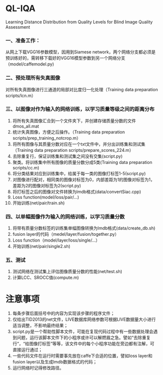 <!--
 * @Author: gaorui
 * @email: 15735170462@163.com
 * @Date: 2020-12-09 18:00:38
 * @LastEditTime: 2020-12-09 18:49:09
 * @Description: 
-->
# QL-IQA
Learning Distance Distribution from Quality Levels for Blind Image Quality Assessment
### 一、准备工作：
从网上下载VGG16参数模型，因用到Siamese network，两个网络分支都必须是预训练好的，需转移下载好的VGG16模型参数到另一个网络分支（model/caffemodel.py)

### 二、预处理所有失真图像
对所有失真图像进行三通道的局部对比度归一化处理（Training data preparation scripts/lcn.m）

### 三、以图像对作为输入的网络训练，以学习质量等级之间的距离分布
1. 将所有失真图像汇合到一个文件夹下，并创建存储质量分数的文件dmos_all.mat
2. 统计失真图像，方便之后操作。（Training data preparation scripts/prep_training_notcrop.m）
3. 将所有图像与其质量分数对应在一个txt文件中，并分出训练集和测试集（Training data preparation scripts/prepare_scores_224.m）
4. 去除重复行，保证训练集和测试集之间没有交集(script.py)
5. 聚类。将训练集中所有图像的质量分数分成5类(Training data preparation scripts/cc.m)
6. 将分类结果对应到训练集中，给属于每一类的图像打标签1-5(script.py)
7. 对图像进行配对，相同类的图像对标签为0，内部差距为1的图像对标签为1，差距为2的图像对标签为2(script.py)
8. 将打标签之后的图像对文件转换为lmdb格式(data/convertSiac.cpp)
9. Loss function(model/loss/pair/...)
10. 开始训练(net/pair/train.sh)

### 四、以单幅图像作为输入的网络训练，以学习质量分数
1. 将带有质量分数标签的训练集单幅图像转换为lmdb格式(data/create_db.sh)
2. fusion layer的代码（medel/layer/fusion/together.py）
3. Loss function（model/layer/loss/single/...）
4. 开始训练(net/pair/single2.sh)

### 五、测试
1. 测试网络在测试集上评估图像质量分数的性能(net/test.sh)
2. 计算LCC、SROCC值(compute.m)

# 注意事项
1. 每条步骤后面括号中的内容为实现该步骤的程序文件；
2. 仅给出TID2013的net文件，LIVE数据库网络参数可根据LIVE数据量大小进行适当调整，不影响最终结果；
3. script.py是一个帮助性脚本文件，可能在复现代码过程中有一些数据处理会遇到问题，运行该脚本文件下的小程序或许可以解燃眉之急。譬如“去除重复行“，“给图像打标签”等等，该文件中的每个小程序功能在旁边都有注解，可直接运行通过；
4. 一些代码文件在运行时需要事先放在caffe下合适的位置，譬如loss layer和fusion layer以及生成lmdb数据格式的代码；
5. 运行网络时记得修改路径。